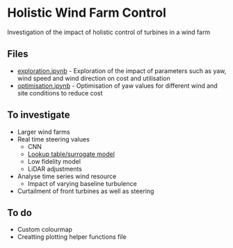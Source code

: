 # Holistic Wind Farm Control
Investigation of the impact of holistic control of turbines in a wind farm

## Files
- [exploration.ipynb](exploration.ipynb) - Exploration of the impact of parameters such as yaw, wind speed and wind direction on cost and utilisation
- [optimisation.ipynb](optimisation.ipynb) - Optimisation of yaw values for different wind and site conditions to reduce cost

## To investigate
- Larger wind farms
- Real time steering values
    - CNN
    - [Lookup table/surrogate model](https://adaptive.readthedocs.io/en/latest/algorithms_and_examples.html#examples)
    - Low fidelity model
    - LiDAR adjustments
- Analyse time series wind resource
    - Impact of varying baseline turbulence
- Curtailment of front turbines as well as steering

## To do
- Custom colourmap
- Creatting plotting helper functions file